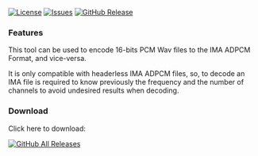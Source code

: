 [![License](https://img.shields.io/github/license/eurotools/ima-adpcm_encoder-decoder)](https://www.gnu.org/licenses/gpl-3.0.html)
[![Issues](https://img.shields.io/github/issues/eurotools/ima-adpcm_encoder-decoder)](https://github.com/eurotools/ima-adpcm_encoder-decoder/issues)
[![GitHub Release](https://img.shields.io/github/v/release/eurotools/ima-adpcm_encoder-decoder)](https://github.com/eurotools/ima-adpcm_encoder-decoder/releases/latest)

### Features
This tool can be used to encode 16-bits PCM Wav files to the IMA ADPCM Format, and vice-versa. 

It is only compatible with headerless IMA ADPCM files, so, to decode an IMA file is required to know previously the frequency and the number of channels to avoid undesired results when decoding. 

### Download
Click here to download:

[![GitHub All Releases](https://img.shields.io/github/v/release/eurotools/ima-adpcm_encoder-decoder?style=for-the-badge)](https://github.com/eurotools/ima-adpcm_encoder-decoder/releases/latest)

